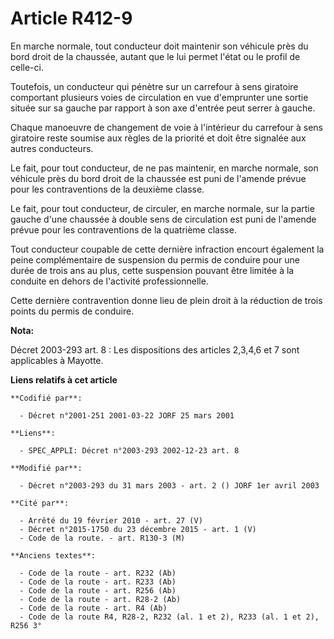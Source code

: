 # Article R412-9

En marche normale, tout conducteur doit maintenir son véhicule près du bord droit de la chaussée, autant que le lui permet
l'état ou le profil de celle-ci.

Toutefois, un conducteur qui pénètre sur un carrefour à sens giratoire comportant plusieurs voies de circulation en vue
d'emprunter une sortie située sur sa gauche par rapport à son axe d'entrée peut serrer à gauche.

Chaque manoeuvre de changement de voie à l'intérieur du carrefour à sens giratoire reste soumise aux règles de la priorité et
doit être signalée aux autres conducteurs.

Le fait, pour tout conducteur, de ne pas maintenir, en marche normale, son véhicule près du bord droit de la chaussée est
puni de l'amende prévue pour les contraventions de la deuxième classe.

Le fait, pour tout conducteur, de circuler, en marche normale, sur la partie gauche d'une chaussée à double sens de
circulation est puni de l'amende prévue pour les contraventions de la quatrième classe.

Tout conducteur coupable de cette dernière infraction encourt également la peine complémentaire de suspension du permis de
conduire pour une durée de trois ans au plus, cette suspension pouvant être limitée à la conduite en dehors de l'activité
professionnelle.

Cette dernière contravention donne lieu de plein droit à la réduction de trois points du permis de conduire.

**Nota:**

Décret 2003-293 art. 8 : Les dispositions des articles 2,3,4,6 et 7 sont applicables à Mayotte.

**Liens relatifs à cet article**

	**Codifié par**:

	  - Décret n°2001-251 2001-03-22 JORF 25 mars 2001

	**Liens**:

	  - SPEC_APPLI: Décret n°2003-293 2002-12-23 art. 8

	**Modifié par**:

	  - Décret n°2003-293 du 31 mars 2003 - art. 2 () JORF 1er avril 2003

	**Cité par**:

	  - Arrêté du 19 février 2010 - art. 27 (V)
	  - Décret n°2015-1750 du 23 décembre 2015 - art. 1 (V)
	  - Code de la route. - art. R130-3 (M)

	**Anciens textes**:

	  - Code de la route - art. R232 (Ab)
	  - Code de la route - art. R233 (Ab)
	  - Code de la route - art. R256 (Ab)
	  - Code de la route - art. R28-2 (Ab)
	  - Code de la route - art. R4 (Ab)
	  - Code de la route R4, R28-2, R232 (al. 1 et 2), R233 (al. 1 et 2), R256 3°
